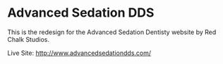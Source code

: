 # Advanced Sedation DDS

This is the redesign for the Advanced Sedation Dentisty website by Red Chalk Studios.

Live Site: http://www.advancedsedationdds.com/